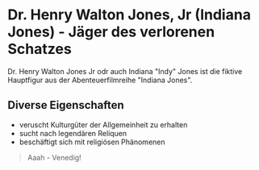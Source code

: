 # Dr. Henry Walton Jones, Jr (Indiana Jones) - Jäger des verlorenen Schatzes

Dr. Henry Walton Jones Jr odr auch Indiana "Indy" Jones ist die fiktive Hauptfigur aus der Abenteuerfilmreihe "Indiana Jones".

## Diverse Eigenschaften

* veruscht Kulturgüter der Allgemeinheit zu erhalten
* sucht nach legendären Reliquen
* beschäftigt sich mit religiösen Phänomenen

> Aaah - Venedig!
